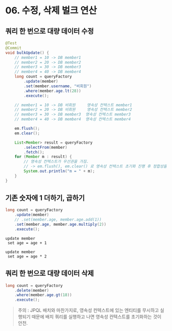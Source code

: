 # 06. 수정, 삭제 벌크 연산
## 쿼리 한 번으로 대량 데이터 수정
```java
@Test
@Commit
void bulkUpdate() {
    // member1 = 10 -> DB member1
    // member2 = 20 -> DB member2
    // member3 = 30 -> DB member3
    // member4 = 40 -> DB member4
    long count = queryFactory
        .update(member)
        .set(member.username, "비회원")
        .where(member.age.lt(28))
        .execute();

    // member1 = 10 -> DB 비회원     영속성 컨텍스트 member1
    // member2 = 20 -> DB 비회원     영속성 컨텍스트 member2
    // member3 = 30 -> DB member3  영속성 컨텍스트 member3
    // member4 = 40 -> DB member4  영속성 컨텍스트 member4

    em.flush();
    em.clear();

    List<Member> result = queryFactory
        .selectFrom(member)
        .fetch();
    for (Member m : result) {
        // 영속성 컨텍스트가 우선권을 가짐.
        // -> em.flush(), em.clear() 로 영속성 컨텍스트 초기화 진행 후 정합성을 맞춘다.
        System.out.println("m = " + m);
    }
}
```

## 기존 숫자에 1 더하기, 곱하기
```java
long count = queryFactory
    .update(member)
    // .set(member.age, member.age.add(1))
    .set(member.age, member.age.multiply(2))
    .execute();
```
```text
update member
 set age = age + 1

update member
 set age = age * 2
```

## 쿼리 한 번으로 대량 데이터 삭제
```java
long count = queryFactory
    .delete(member)
    .where(member.age.gt(18))
    .execute();
```
> 주의 : JPQL 배치와 마찬가지로, 영속성 컨텍스트에 있는 엔티티를 무시하고 실행되기 때문에 배치 쿼리를 실행하고 나면 영속성 컨텍스트를 초기화하는 것이 안전.
